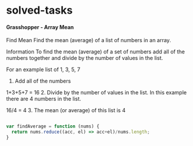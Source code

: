 # solved-tasks

#### Grasshopper - Array Mean
     
 Find Mean
 Find the mean (average) of a list of numbers in an array.
 
 Information
 To find the mean (average) of a set of numbers add all of the numbers together and divide by the number of values in the list.
 
 For an example list of 1, 3, 5, 7
 
 1. Add all of the numbers
 
 1+3+5+7 = 16
 2. Divide by the number of values in the list. In this example there are 4 numbers in the list.
 
 16/4 = 4
 3. The mean (or average) of this list is 4  
   
```javascript

var findAverage = function (nums) {
  return nums.reduce((acc, el) => acc+el)/nums.length;
}







```
